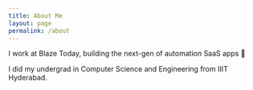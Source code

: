 ```yaml
---
title: About Me
layout: page
permalink: /about
---
```


I work at Blaze Today, building the next-gen of automation SaaS apps 🚀

I did my undergrad in Computer Science and Engineering from IIIT Hyderabad.